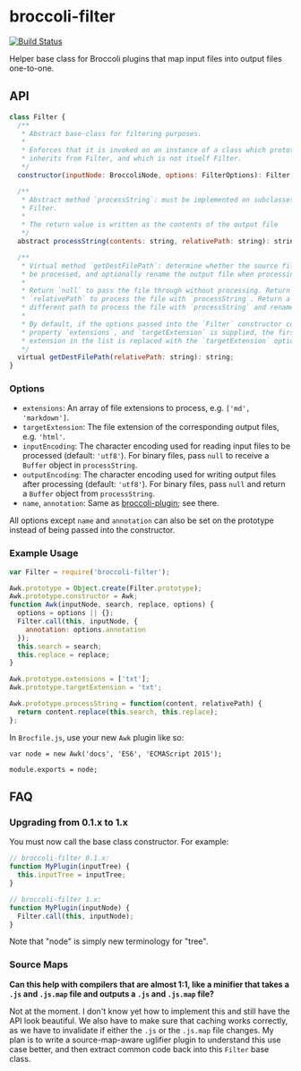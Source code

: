 # broccoli-filter

[![Build Status](https://travis-ci.org/broccolijs/broccoli-filter.svg?branch=master)](https://travis-ci.org/broccolijs/broccoli-filter)

Helper base class for Broccoli plugins that map input files into output files
one-to-one.

## API

```js
class Filter {
  /**
   * Abstract base-class for filtering purposes.
   *
   * Enforces that it is invoked on an instance of a class which prototypically
   * inherits from Filter, and which is not itself Filter.
   */
  constructor(inputNode: BroccoliNode, options: FilterOptions): Filter;

  /**
   * Abstract method `processString`: must be implemented on subclasses of
   * Filter.
   *
   * The return value is written as the contents of the output file
   */
  abstract processString(contents: string, relativePath: string): string;

  /**
   * Virtual method `getDestFilePath`: determine whether the source file should
   * be processed, and optionally rename the output file when processing occurs.
   *
   * Return `null` to pass the file through without processing. Return
   * `relativePath` to process the file with `processString`. Return a
   * different path to process the file with `processString` and rename it.
   *
   * By default, if the options passed into the `Filter` constructor contain a
   * property `extensions`, and `targetExtension` is supplied, the first matching
   * extension in the list is replaced with the `targetExtension` option's value.
   */
  virtual getDestFilePath(relativePath: string): string;
}
```

### Options

* `extensions`: An array of file extensions to process, e.g. `['md', 'markdown']`.
* `targetExtension`: The file extension of the corresponding output files, e.g.
  `'html'`.
* `inputEncoding`: The character encoding used for reading input files to be
  processed (default: `'utf8'`). For binary files, pass `null` to receive a
  `Buffer` object in `processString`.
* `outputEncoding`: The character encoding used for writing output files after
  processing (default: `'utf8'`). For binary files, pass `null` and return a
  `Buffer` object from `processString`.
* `name`, `annotation`: Same as
  [broccoli-plugin](https://github.com/broccolijs/broccoli-plugin#new-plugininputnodes-options);
  see there.

All options except `name` and `annotation` can also be set on the prototype
instead of being passed into the constructor.

### Example Usage

```js
var Filter = require('broccoli-filter');

Awk.prototype = Object.create(Filter.prototype);
Awk.prototype.constructor = Awk;
function Awk(inputNode, search, replace, options) {
  options = options || {};
  Filter.call(this, inputNode, {
    annotation: options.annotation
  });
  this.search = search;
  this.replace = replace;
}

Awk.prototype.extensions = ['txt'];
Awk.prototype.targetExtension = 'txt';

Awk.prototype.processString = function(content, relativePath) {
  return content.replace(this.search, this.replace);
};
```

In `Brocfile.js`, use your new `Awk` plugin like so:

```
var node = new Awk('docs', 'ES6', 'ECMAScript 2015');

module.exports = node;
```

## FAQ

### Upgrading from 0.1.x to 1.x

You must now call the base class constructor. For example:

```js
// broccoli-filter 0.1.x:
function MyPlugin(inputTree) {
  this.inputTree = inputTree;
}

// broccoli-filter 1.x:
function MyPlugin(inputNode) {
  Filter.call(this, inputNode);
}
```

Note that "node" is simply new terminology for "tree".

### Source Maps

**Can this help with compilers that are almost 1:1, like a minifier that takes
a `.js` and `.js.map` file and outputs a `.js` and `.js.map` file?**

Not at the moment. I don't know yet how to implement this and still have the
API look beautiful. We also have to make sure that caching works correctly, as
we have to invalidate if either the `.js` or the `.js.map` file changes. My
plan is to write a source-map-aware uglifier plugin to understand this use
case better, and then extract common code back into this `Filter` base class.
